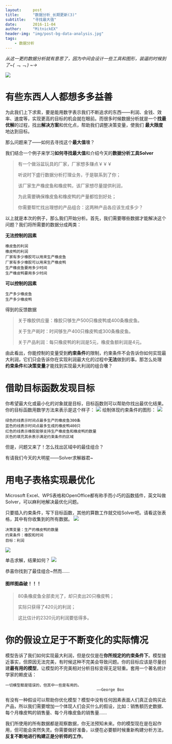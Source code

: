 ```yaml
---
layout:     post
title:      "数据分析_长期更新(3)"
subtitle:   "寻找最大值"
date:       2016-11-04
author:     "MitnickEX"
header-img: "img/post-bg-data-analysis.jpg"
tags:
    - 数据分析
---
```


*从这一更的数据分析就有意思了，因为中间会设计一些工具和图形，装逼的时候到了~( ﹁ ﹁ ) ~→*

![](http://i.imgur.com/uDnutL8.png)

# 有些东西人人都想多多益善 #

为此我们上下求索，要是能用数字表示我们不断追求的东西——利润、金钱、效率、速度等，实现更高的目标的机会就在眼前。而很多时候数据分析就是一个**找最优解**的过程，找出**解决方案**和优化点，帮助我们调整决策变量，使我们 **最大限度**地达到目标。

那么问题来了——如何去寻找这个**最大值**囔？

我们结合一个例子来学习**如何寻找最大值**和介绍今天的**数据分析工具Solver**

> 有一个做浴盆玩具的厂家，厂家想多赚点￥￥￥
> 
> 听说时下盛行数据分析打理业务，于是联系到了你；
> 
> 该厂家生产橡皮鱼和橡皮鸭，该厂家想尽量提供利润，
> 
> 为此需要确保橡皮鱼和橡皮鸭的产量都恰到好处；
> 
> 你需要帮忙找出理想的产品组合：这两种产品各应该生成多少？

以上就是本次的例子，那么我们开始分析。首先，我们需要哪些数据才能解决这个问题？我们将所需要的数据分成两类：

**无法控制的因素**

	橡皮鱼的利润
	橡皮鸭的利润
	厂家有多少橡胶可以用来生产橡皮鱼
	厂家有多少橡胶可以用来生产橡皮鸭
	生产橡皮鱼要用多少时间
	生产橡皮鸭要用多少时间
   
**可以控制的因素**

	生产多少橡皮鱼
	生产多少橡皮鸭

得到的反馈数据
> 关于橡胶供应量：橡胶只够生产500只橡皮鸭或400条橡皮鱼。
> 
> 关于生产耗时：时间够生产400只橡皮鸭或300条橡皮鱼。
> 
> 关于产品利润：每只橡皮鸭的利润是5元，橡皮鱼额利润是4元。

由此看出，你能控制的变量受到**约束条件**的限制，约束条件不会告诉你如何实现最大利润，它们只会告诉你在实现利润最大化的过程中**无法**做到的事。那怎么处理 **约束条件**和**决策变量**才能找到实现最大利润的组合囔？

# 借助目标函数发现目标 #
你希望最大化或最小化的对象就是目标，目标函数则可以帮助你找出最优化结果。你的目标函数用数学方法来表示是这个样子：
![](http://i.imgur.com/JB7OPdZ.png)
绘制体现约束条件的图形：
![](http://i.imgur.com/4XWUrh2.png)

	绿色的线表示时间点最多生产的橡皮鱼300条
	蓝色的线表示时间点最多生成的橡皮鸭400只
	红色的线表示橡胶能够支持生产橡皮鱼和橡皮鸭的数量
	灰色的填充其余表示满足约束条件的区域

但是，问题又来了！怎么找出区域中的最佳组合？

有请我们今天的大明星——Solver求解器君~

# 用电子表格实现最优化 #
Microsoft Excel、WPS表格和OpenOffice都有称手而小巧的函数插件，英文叫做Solver，可以麻利地解决最优化问题。

只要插入约束条件，写下目标函数，其他的算数工作就交给Solver吧。请看这张表格，其中有你收集到的所有数据。
![](http://i.imgur.com/rFqu9kx.png)

	决策变量：生产的橡皮鸭的数量
	约束条件：橡胶和时间
	目标：利润
![](http://i.imgur.com/iHheouR.png)

单击求解，结果如何？
![](http://i.imgur.com/sHd7WwZ.png)

恭喜你找到了最佳组合~然而……

#### 图样图森破！！！ ####

> 80条橡皮鱼全部卖光了，却只卖出20只橡皮鸭；
> 
> 实际只获得了420元的利润；
> 
> 这比估计的2320元的利润要低得多。

# 你的假设立足于不断变化的实际情况 #

模型告诉了我们如何实现最大利润，但是仅仅是在**你所规定的约束条件下**。模型接近事实，但原因无法完美，有时候这种不完美会导致问题。你的目标应该是尽量创建**最有用的模型**，让模型的不完美相对分析目标变得无足轻重。套用一个著名统计学家的赖皮话：

    一切模型都是错误的，但其中一些是有用的。
											——George Box

有没有一种假设可以帮助你优化模型？模型中没有任何因素表面人们真正会购买此产品，所以我们需要增加一个体现人们会买什么的假设，比如：销售额历史数据、每个月橡皮鸭的销售量、每个月橡皮鱼的销售量……

我们所使用的所有数据都是观察数据，你无法预知未来。你的模型现在是在起作用，但可能会突然失灵。你需要做好准备，以便在必要额时候重新构建分析方法，**反复不断地进行构建正是分析师的工作**。